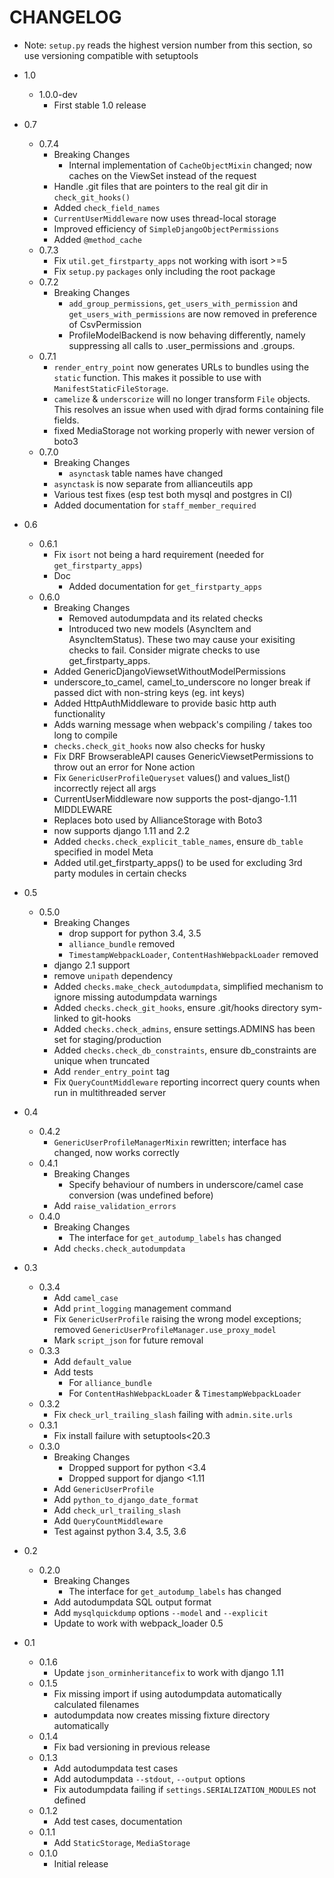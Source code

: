 # CHANGELOG

* Note: `setup.py` reads the highest version number from this section, so use versioning compatible with setuptools

* 1.0
    * 1.0.0-dev
        * First stable 1.0 release
* 0.7
    * 0.7.4
        * Breaking Changes
            * Internal implementation of `CacheObjectMixin` changed; now caches on the ViewSet instead of the request   
        * Handle .git files that are pointers to the real git dir in `check_git_hooks()`
        * Added `check_field_names`
        * `CurrentUserMiddleware` now uses thread-local storage
        * Improved efficiency of `SimpleDjangoObjectPermissions`
        * Added `@method_cache`
    * 0.7.3
        * Fix `util.get_firstparty_apps` not working with isort >=5
        * Fix `setup.py` `packages` only including the root package 
    * 0.7.2
        * Breaking Changes
            * `add_group_permissions`, `get_users_with_permission` and `get_users_with_permissions` are now removed in preference of CsvPermission
            * ProfileModelBackend is now behaving differently, namely suppressing all calls to .user_permissions and .groups.
    * 0.7.1
        * `render_entry_point` now generates URLs to bundles using the `static` function. This makes it possible to use with `ManifestStaticFileStorage`.
        * `camelize` & `underscorize` will no longer transform `File` objects. This resolves an issue when used with djrad forms containing file fields.
        * fixed MediaStorage not working properly with newer version of boto3
    * 0.7.0
        * Breaking Changes
            * `asynctask` table names have changed 
        * `asynctask` is now separate from allianceutils app 
        * Various test fixes (esp test both mysql and postgres in CI)
        * Added documentation for `staff_member_required`
* 0.6
    * 0.6.1
        * Fix `isort` not being a hard requirement (needed for `get_firstparty_apps`)
        * Doc
            * Added documentation for `get_firstparty_apps`
    * 0.6.0
        * Breaking Changes
            * Removed autodumpdata and its related checks
            * Introduced two new models (AsyncItem and AsyncItemStatus). These two may cause your exisiting checks to fail. Consider migrate checks to use get_firstparty_apps.
        * Added GenericDjangoViewsetWithoutModelPermissions
        * underscore_to_camel, camel_to_underscore no longer break if passed dict with non-string keys (eg. int keys)
        * Added HttpAuthMiddleware to provide basic http auth functionality
        * Adds warning message when webpack's compiling / takes too long to compile
        * `checks.check_git_hooks` now also checks for husky
        * Fix DRF BrowserableAPI causes GenericViewsetPermissions to throw out an error for None action
        * Fix `GenericUserProfileQueryset` values() and values_list() incorrectly reject all args
        * CurrentUserMiddleware now supports the post-django-1.11 MIDDLEWARE
        * Replaces boto used by AllianceStorage with Boto3
        * now supports django 1.11 and 2.2
        * Added `checks.check_explicit_table_names`, ensure `db_table` specified in model Meta
        * Added util.get_firstparty_apps() to be used for excluding 3rd party modules in certain checks
* 0.5
    * 0.5.0
        * Breaking Changes    
            * drop support for python 3.4, 3.5
            * `alliance_bundle` removed
            * `TimestampWebpackLoader`, `ContentHashWebpackLoader` removed
        * django 2.1 support
        * remove `unipath` dependency
        * Added `checks.make_check_autodumpdata`, simplified mechanism to ignore missing autodumpdata warnings
        * Added `checks.check_git_hooks`, ensure .git/hooks directory sym-linked to git-hooks
        * Added `checks.check_admins`, ensure settings.ADMINS has been set for staging/production
        * Added `checks.check_db_constraints`, ensure db_constraints are unique when truncated
        * Add `render_entry_point` tag
        * Fix `QueryCountMiddleware` reporting incorrect query counts when run in multithreaded server 
* 0.4
    * 0.4.2
        * `GenericUserProfileManagerMixin` rewritten; interface has changed, now works correctly
    * 0.4.1
        * Breaking Changes
           * Specify behaviour of numbers in underscore/camel case conversion (was undefined before) 
        * Add `raise_validation_errors`
    * 0.4.0
        * Breaking Changes
           * The interface for `get_autodump_labels` has changed
        * Add `checks.check_autodumpdata` 
* 0.3
    * 0.3.4
        * Add `camel_case`
        * Add `print_logging` management command
        * Fix `GenericUserProfile` raising the wrong model exceptions; removed `GenericUserProfileManager.use_proxy_model` 
        * Mark `script_json` for future removal
    * 0.3.3
        * Add `default_value`
        * Add tests
            * For `alliance_bundle` 
            * For `ContentHashWebpackLoader` & `TimestampWebpackLoader`
    * 0.3.2
        * Fix `check_url_trailing_slash` failing with `admin.site.urls`
    * 0.3.1
        * Fix install failure with setuptools<20.3  
    * 0.3.0
        * Breaking Changes
            * Dropped support for python <3.4
            * Dropped support for django <1.11
        * Add `GenericUserProfile`
        * Add `python_to_django_date_format`
        * Add `check_url_trailing_slash`
        * Add `QueryCountMiddleware`
        * Test against python 3.4, 3.5, 3.6
* 0.2
    * 0.2.0
        * Breaking Changes
            * The interface for `get_autodump_labels` has changed 
        * Add autodumpdata SQL output format
        * Add `mysqlquickdump` options `--model` and `--explicit` 
        * Update to work with webpack_loader 0.5
* 0.1
    * 0.1.6
        * Update `json_orminheritancefix` to work with django 1.11 
    * 0.1.5
        * Fix missing import if using autodumpdata automatically calculated filenames
        * autodumpdata now creates missing fixture directory automatically
    * 0.1.4
        * Fix bad versioning in previous release
    * 0.1.3
        * Add autodumpdata test cases
        * Add autodumpdata `--stdout`, `--output` options
        * Fix autodumpdata failing if `settings.SERIALIZATION_MODULES` not defined
    * 0.1.2
        * Add test cases, documentation
    * 0.1.1
        * Add `StaticStorage`, `MediaStorage`
    * 0.1.0
        * Initial release
